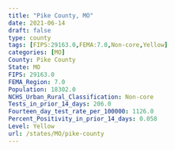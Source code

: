 ```yaml
---
title: "Pike County, MO"
date: 2021-06-14
draft: false
type: county
tags: [FIPS:29163.0,FEMA:7.0,Non-core,Yellow]
categories: [MO]
County: Pike County
State: MO
FIPS: 29163.0
FEMA_Region: 7.0
Population: 18302.0
NCHS_Urban_Rural_Classification: Non-core
Tests_in_prior_14_days: 206.0
Fourteen_day_test_rate_per_100000: 1126.0
Percent_Positivity_in_prior_14_days: 0.058
Level: Yellow
url: /states/MO/pike-county
---
```



